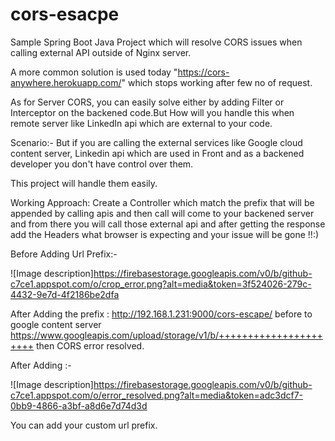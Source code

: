 # cors-esacpe
Sample Spring Boot Java Project which will resolve CORS issues when calling external API outside of Nginx server.

A more common solution is used today "https://cors-anywhere.herokuapp.com/" which stops working after few no of request.

As for Server CORS, you can easily solve either by adding Filter or Interceptor on the backened code.But How will you handle this when remote server like LinkedIn api which are external to your code.

Scenario:- But if you are calling the external services like Google cloud content server, Linkedin api which are used in Front
and as a backened developer you don't have control over them.

This project will handle them easily. 

Working Approach: Create a Controller which match the prefix that will be appended by calling apis and then call will come to your backened server and from there you will call those external api and after getting the response add the Headers what browser is expecting and your issue will be gone !!:) 

Before Adding Url Prefix:-

![Image description]https://firebasestorage.googleapis.com/v0/b/github-c7ce1.appspot.com/o/crop_error.png?alt=media&token=3f524026-279c-4432-9e7d-4f2186be2dfa

After Adding the prefix : http://192.168.1.231:9000/cors-escape/ before to google content server https://www.googleapis.com/upload/storage/v1/b/++++++++++++++++++++++  then CORS error resolved.

After Adding :- 

![Image description]https://firebasestorage.googleapis.com/v0/b/github-c7ce1.appspot.com/o/error_resolved.png?alt=media&token=adc3dcf7-0bb9-4866-a3bf-a8d6e7d74d3d

You can add your custom url prefix. 

